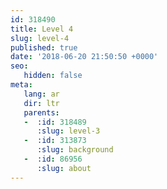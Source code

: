 ```yaml
---
id: 318490
title: Level 4
slug: level-4
published: true
date: '2018-06-20 21:50:50 +0000'
seo:
   hidden: false
meta:
   lang: ar
   dir: ltr
   parents:
   -  :id: 318489
      :slug: level-3
   -  :id: 313873
      :slug: background
   -  :id: 86956
      :slug: about
---
```


